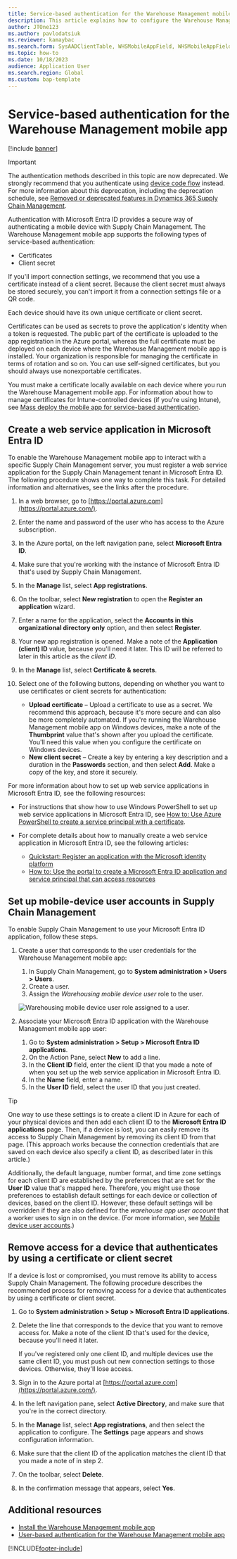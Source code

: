 ```yaml
---
title: Service-based authentication for the Warehouse Management mobile app
description: This article explains how to configure the Warehouse Management mobile app to connect to your Microsoft Dynamics 365 Supply Chain Management environment using service-based authentication.
author: JTOne123
ms.author: pavlodatsiuk
ms.reviewer: kamaybac
ms.search.form: SysAADClientTable, WHSMobileAppField, WHSMobileAppFieldPriority, WHSRFMenu, WHSRFMenuItem, WHSWorker
ms.topic: how-to
ms.date: 10/18/2023
audience: Application User
ms.search.region: Global
ms.custom: bap-template
---
```


# Service-based authentication for the Warehouse Management mobile app

[!include [banner](../includes/banner.md)]

> [!IMPORTANT]
> The authentication methods described in this topic are now deprecated. We strongly recommend that you authenticate using [device code flow](warehouse-app-authenticate-user-based.md) instead. For more information about this deprecation, including the deprecation schedule, see [Removed or deprecated features in Dynamics 365 Supply Chain Management](../get-started/removed-deprecated-features-scm-updates.md).

Authentication with Microsoft Entra ID provides a secure way of authenticating a mobile device with Supply Chain Management. The Warehouse Management mobile app supports the following types of service-based authentication:

- Certificates
- Client secret

If you'll import connection settings, we recommend that you use a certificate instead of a client secret. Because the client secret must always be stored securely, you can't import it from a connection settings file or a QR code.

Each device should have its own unique certificate or client secret.

Certificates can be used as secrets to prove the application's identity when a token is requested. The public part of the certificate is uploaded to the app registration in the Azure portal, whereas the full certificate must be deployed on each device where the Warehouse Management mobile app is installed. Your organization is responsible for managing the certificate in terms of rotation and so on. You can use self-signed certificates, but you should always use nonexportable certificates.

You must make a certificate locally available on each device where you run the Warehouse Management mobile app. For information about how to manage certificates for Intune-controlled devices (if you're using Intune), see [Mass deploy the mobile app for service-based authentication](warehouse-app-intune.md).

## <a name="create-service"></a>Create a web service application in Microsoft Entra ID

To enable the Warehouse Management mobile app to interact with a specific Supply Chain Management server, you must register a web service application for the Supply Chain Management tenant in Microsoft Entra ID. The following procedure shows one way to complete this task. For detailed information and alternatives, see the links after the procedure.

1. In a web browser, go to [https://portal.azure.com](https://portal.azure.com/).
1. Enter the name and password of the user who has access to the Azure subscription.
1. In the Azure portal, on the left navigation pane, select **Microsoft Entra ID**.
1. Make sure that you're working with the instance of Microsoft Entra ID that's used by Supply Chain Management.
1. In the **Manage** list, select **App registrations**.
1. On the toolbar, select **New registration** to open the **Register an application** wizard.
1. Enter a name for the application, select the **Accounts in this organizational directory only** option, and then select **Register**.
1. Your new app registration is opened. Make a note of the **Application (client) ID** value, because you'll need it later. This ID will be referred to later in this article as the *client ID*.
1. In the **Manage** list, select **Certificate & secrets**.
1. Select one of the following buttons, depending on whether you want to use certificates or client secrets for authentication:

    - **Upload certificate** – Upload a certificate to use as a secret. We recommend this approach, because it's more secure and can also be more completely automated. If you're running the Warehouse Management mobile app on Windows devices, make a note of the **Thumbprint** value that's shown after you upload the certificate. You'll need this value when you configure the certificate on Windows devices.
    - **New client secret** – Create a key by entering a key description and a duration in the **Passwords** section, and then select **Add**. Make a copy of the key, and store it securely.

For more information about how to set up web service applications in Microsoft Entra ID, see the following resources:

- For instructions that show how to use Windows PowerShell to set up web service applications in Microsoft Entra ID, see [How to: Use Azure PowerShell to create a service principal with a certificate](/azure/active-directory/develop/howto-authenticate-service-principal-powershell).

- For complete details about how to manually create a web service application in Microsoft Entra ID, see the following articles:
    - [Quickstart: Register an application with the Microsoft identity platform](/azure/active-directory/develop/quickstart-register-app)
    - [How to: Use the portal to create a Microsoft Entra ID application and service principal that can access resources](/azure/active-directory/develop/howto-create-service-principal-portal)

## <a name="user-azure-ad"></a>Set up mobile-device user accounts in Supply Chain Management

To enable Supply Chain Management to use your Microsoft Entra ID application, follow these steps.

1. Create a user that corresponds to the user credentials for the Warehouse Management mobile app:

    1. In Supply Chain Management, go to **System administration \> Users \> Users**.
    1. Create a user.
    1. Assign the *Warehousing mobile device user* role to the user.

    ![Warehousing mobile device user role assigned to a user.](media/app-connect-app-users.png "Warehousing mobile device user role assigned to a user")

1. Associate your Microsoft Entra ID application with the Warehouse Management mobile app user:

    1. Go to **System administration \> Setup \> Microsoft Entra ID applications**.
    1. On the Action Pane, select **New** to add a line.
    1. In the **Client ID** field, enter the client ID that you made a note of when you set up the web service application in Microsoft Entra ID.
    1. In the **Name** field, enter a name.
    1. In the **User ID** field, select the user ID that you just created.

> [!TIP]
> One way to use these settings is to create a client ID in Azure for each of your physical devices and then add each client ID to the **Microsoft Entra ID applications** page. Then, if a device is lost, you can easily remove its access to Supply Chain Management by removing its client ID from that page. (This approach works because the connection credentials that are saved on each device also specify a client ID, as described later in this article.)
>
> Additionally, the default language, number format, and time zone settings for each client ID are established by the preferences that are set for the **User ID** value that's mapped here. Therefore, you might use those preferences to establish default settings for each device or collection of devices, based on the client ID. However, these default settings will be overridden if they are also defined for the *warehouse app user account* that a worker uses to sign in on the device. (For more information, see [Mobile device user accounts](mobile-device-work-users.md).)

## <a name="revoke"></a>Remove access for a device that authenticates by using a certificate or client secret

If a device is lost or compromised, you must remove its ability to access Supply Chain Management. The following procedure describes the recommended process for removing access for a device that authenticates by using a certificate or client secret.

1. Go to **System administration \> Setup \> Microsoft Entra ID applications**.
1. Delete the line that corresponds to the device that you want to remove access for. Make a note of the client ID that's used for the device, because you'll need it later.

    If you've registered only one client ID, and multiple devices use the same client ID, you must push out new connection settings to those devices. Otherwise, they'll lose access.

1. Sign in to the Azure portal at [https://portal.azure.com](https://portal.azure.com/).
1. In the left navigation pane, select **Active Directory**, and make sure that you're in the correct directory.
1. In the **Manage** list, select **App registrations**, and then select the application to configure. The **Settings** page appears and shows configuration information.
1. Make sure that the client ID of the application matches the client ID that you made a note of in step 2.
1. On the toolbar, select **Delete**.
1. In the confirmation message that appears, select **Yes**.

## Additional resources

- [Install the Warehouse Management mobile app](install-configure-warehouse-management-app.md)
- [User-based authentication for the Warehouse Management mobile app](warehouse-app-authenticate-user-based.md)

[!INCLUDE[footer-include](../../includes/footer-banner.md)]
